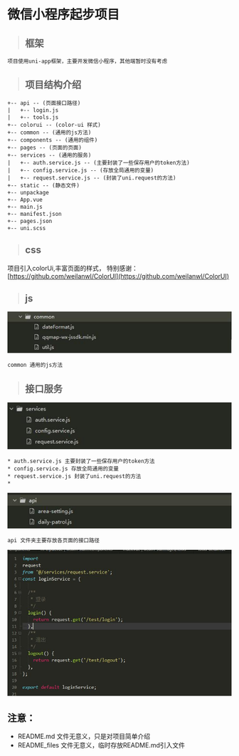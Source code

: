 # 微信小程序起步项目

> ## 框架

```shell
项目使用uni-app框架，主要开发微信小程序，其他端暂时没有考虑
```

> ## 项目结构介绍

```shell
+-- api -- (页面接口路径)
|   +-- login.js
|   +-- tools.js
+-- colorui -- (color-ui 样式)
+-- common -- (通用的js方法)
+-- components -- (通用的组件)
+-- pages -- (页面的页面)
+-- services -- (通用的服务)
|   +-- auth.service.js -- (主要封装了一些保存用户的token方法)
|   +-- config.service.js -- (存放全局通用的变量)
|   +-- request.service.js -- (封装了uni.request的方法)
+-- static -- (静态文件)
+-- unpackage
+-- App.vue
+-- main.js
+-- manifest.json
+-- pages.json
+-- uni.scss
```


> ## css

项目引入colorUi,丰富页面的样式，
特别感谢： [https://github.com/weilanwl/ColorUI](https://github.com/weilanwl/ColorUI)

> ## js

![](README_files/4.jpg)

```shell
common 通用的js方法
```

> ## 接口服务

![](README_files/2.jpg)

```shell
* auth.service.js 主要封装了一些保存用户的token方法
* config.service.js 存放全局通用的变量
* request.service.js 封装了uni.request的方法
* 
```
![](README_files/3.jpg)

```shell
api 文件夹主要存放各页面的接口路径
```
![](README_files/1.jpg)


## 注意：

* README.md 文件无意义，只是对项目简单介绍
* README_files 文件无意义，临时存放README.md引入文件

